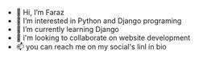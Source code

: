 - 👋 Hi, I’m Faraz
- 👀 I’m interested in Python and Django programing
- 🌱 I’m currently learning Django
- 💞️ i'm looking to collaborate on website development
- 📫 you can reach me on my social's linl in bio


<!---
farazrze/farazrze is a ✨ special ✨ repository because its `README.md` (this file) appears on your GitHub profile.
You can click the Preview link to take a look at your changes.
--->
